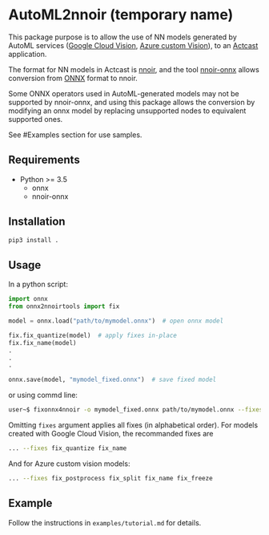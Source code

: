# AutoML2nnoir (temporary name)

This package purpose is to allow the use of NN models generated by AutoML services ([Google Cloud Vision](https://cloud.google.com/vision/overview/docs#automl-vision),
[Azure custom Vision](https://azure.microsoft.com/en-us/services/cognitive-services/custom-vision-service/)),
to an [Actcast](https://actcast.io/) application.

The format for NN models in Actcast is [nnoir](https://github.com/Idein/nnoir), and the tool [nnoir-onnx](https://pypi.org/project/nnoir-onnx/) allows conversion from [ONNX](https://github.com/onnx/onnx) format to nnoir.

Some ONNX operators used in AutoML-generated models may not be supported by nnoir-onnx, and using this package allows the conversion by modifying an onnx model by replacing unsupported nodes to equivalent supported ones.

See #Examples section for use samples.

## Requirements

- Python >= 3.5
  - onnx
  - nnoir-onnx

## Installation

```bash
pip3 install .
```

## Usage

In a python script:

```python
import onnx
from onnx2nnoirtools import fix

model = onnx.load("path/to/mymodel.onnx")  # open onnx model

fix.fix_quantize(model)  # apply fixes in-place
fix.fix_name(model)
.
.
.

onnx.save(model, "mymodel_fixed.onnx")  # save fixed model
```

or using commd line:

```bash
user~$ fixonnx4nnoir -o mymodel_fixed.onnx path/to/mymodel.onnx --fixes fix_quantize fix_name
```

Omitting `fixes` argument applies all fixes (in alphabetical order).
For models created with Google Cloud Vision, the recommanded fixes are

```bash
... --fixes fix_quantize fix_name
```

And for Azure custom vision models:

```bash
... --fixes fix_postprocess fix_split fix_name fix_freeze
```

## Example

Follow the instructions in `examples/tutorial.md` for details.
